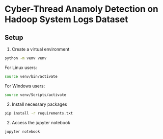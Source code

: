 # Cyber-Thread Anamoly Detection on Hadoop System Logs Dataset

## Setup
1. Create a virtual environment
```bash
python -m venv venv
```

For Linux users:
```bash
source venv/bin/activate
```

For Windows users:
```bash
source venv/Scripts/activate
```

2. Install necessary packages
```bash
pip install -r requirements.txt
```
2. Access the jupyter notebook
```bash
jupyter notebook
```
